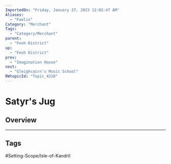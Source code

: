 ```yaml
---
ImportedOn: "Friday, January 27, 2023 12:02:47 AM"
Aliases:
  - "Faelix"
Category: "Merchant"
Tags:
  - "Category/Merchant"
parent:
  - "Feoh District"
up:
  - "Feoh District"
prev:
  - "Imagination House"
next:
  - "Gleighcairn's Music School"
RWtopicId: "Topic_4228"
---
```

# Satyr's Jug
## Overview

---
## Tags
#Setting-Scope/Isle-of-Kandril


